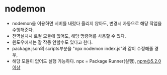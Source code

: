 # nodemon

- nodemon을 이용하면 서버를 내렸다 올리지 않아도, 변경시 자동으로 해당 작업을 수행해준다.
- 전역설치시 로컬 모듈에 없어도, 해당 명령어를 사용할 수 있다.
- 윈도우에서는 잘 작동 안할수도 있다고 한다.
- package.json의 scripts부분을 "npx nodemon index.js"와 같이 수정해줄 경우,
- 해당 모듈이 없어도 실행 가능하다. npx = Package Runner(실행), npm@5.2.0이상